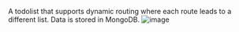 A todolist that supports dynamic routing where each route leads to a different list. Data is stored in MongoDB.
![image](https://user-images.githubusercontent.com/85379575/227630871-e8dc0c8f-8c58-433c-a889-b40a587cc3d6.png)

